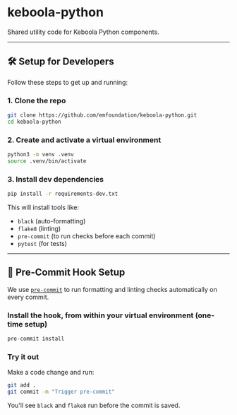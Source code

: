 # keboola-python

Shared utility code for Keboola Python components.

---

## 🛠️ Setup for Developers

Follow these steps to get up and running:

### 1. Clone the repo

```bash
git clone https://github.com/emfoundation/keboola-python.git
cd keboola-python
```

### 2. Create and activate a virtual environment

```bash
python3 -m venv .venv
source .venv/bin/activate
```

### 3. Install dev dependencies

```bash
pip install -r requirements-dev.txt
```

This will install tools like:
- `black` (auto-formatting)
- `flake8` (linting)
- `pre-commit` (to run checks before each commit)
- `pytest` (for tests)

---

## 🧪 Pre-Commit Hook Setup

We use [`pre-commit`](https://pre-commit.com) to run formatting and linting checks automatically on every commit.

### Install the hook, from within your virtual environment (one-time setup)

```bash
pre-commit install
```

### Try it out

Make a code change and run:

```bash
git add .
git commit -m "Trigger pre-commit"
```

You'll see `black` and `flake8` run before the commit is saved.
